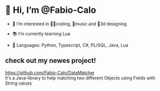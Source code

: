 # 👋 Hi, I’m @Fabio-Calo

- 🧠 I’m interested in 🧑‍💻coding, 🎸music and 🍩3d designing

- 📚 I’m currently learning Lua 

- 📖 Languages: Python, Typescript,  C#, PL/SQL, Java, Lua


## check out my newes project!
https://github.com/Fabio-Calo/DataMatcher  
it's a Java-library to help matching two different Objects using Fields with String values

